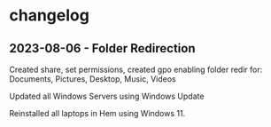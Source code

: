 # changelog

## 2023-08-06 - Folder Redirection
Created share, set permissions, created gpo enabling folder redir for:
Documents, Pictures, Desktop, Music, Videos

Updated all Windows Servers using Windows Update

Reinstalled all laptops in Hem using Windows 11.

